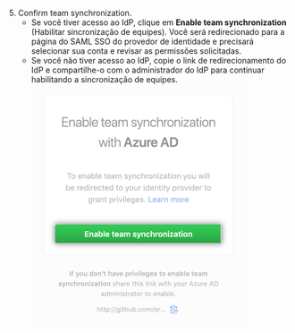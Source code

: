 5. Confirm team synchronization.
    - Se você tiver acesso ao IdP, clique em **Enable team synchronization** (Habilitar sincronização de equipes). Você será redirecionado para a página do SAML SSO do provedor de identidade e precisará selecionar sua conta e revisar as permissões solicitadas.
    - Se você não tiver acesso ao IdP, copie o link de redirecionamento do IdP e compartilhe-o com o administrador do IdP para continuar habilitando a sincronização de equipes. ![Botão de redirecionamento Enable team synchronization (Habilitar sincronização de equipes)](/assets/images/help/teams/confirm-team-synchronization-redirect.png)
